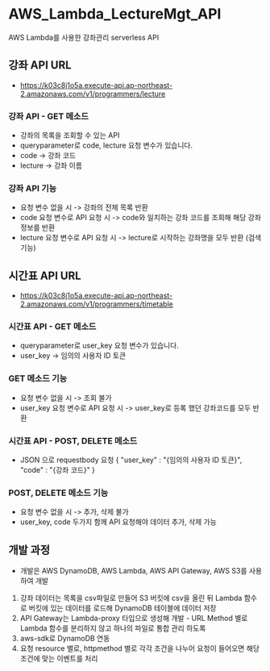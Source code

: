 # AWS_Lambda_LectureMgt_API
AWS Lambda를 사용한 강좌관리 serverless API

## 강좌 API URL
- https://k03c8j1o5a.execute-api.ap-northeast-2.amazonaws.com/v1/programmers/lecture

### 강좌 API - GET 메소드
- 강좌의 목록을 조회할 수 있는 API 
- queryparameter로 code, lecture 요청 변수가 있습니다.
- code -> 강좌 코드
- lecture -> 강좌 이름

### 강좌 API 기능
- 요청 변수 없을 시 -> 강좌의 전체 목록 반환
- code 요청 변수로 API 요청 시 -> code와 일치하는 강좌 코드를 조회해 해당 강좌 정보를 반환
- lecture 요청 변수로 API 요청 시 -> lecture로 시작하는 강좌명을 모두 반환 (검색 기능)

## 시간표 API URL
- https://k03c8j1o5a.execute-api.ap-northeast-2.amazonaws.com/v1/programmers/timetable

### 시간표 API - GET 메소드
- queryparameter로 user_key 요청 변수가 있습니다.
- user_key -> 임의의 사용자 ID 토큰

### GET 메소드 기능
- 요청 변수 없을 시 -> 조회 불가
- user_key 요청 변수로 API 요청 시 -> user_key로 등록 했던 강좌코드를 모두 반환

### 시간표 API - POST, DELETE 메소드
- JSON 으로 requestbody 요청
  {
    "user_key" : "{임의의 사용자 ID 토큰}",
    "code" : "{강좌 코드}"
  }
  
### POST, DELETE 메소드 기능
- 요청 변수 없을 시 -> 추가, 삭제 불가
- user_key, code 두가지 함께 API 요청해야 데이터 추가, 삭제 가능

## 개발 과정
- 개발은 AWS DynamoDB, AWS Lambda, AWS API Gateway, AWS S3를 사용하여 개발
1. 강좌 데이터는 목록을 csv파일로 만들어 S3 버킷에 csv을 올린 뒤 Lambda 함수로 버킷에 있는 데이터를 로드해 DynamoDB 테이블에 데이터 저장
2. API Gateway는 Lambda-proxy 타입으로 생성해 개발 - URL Method 별로 Lambda 함수를 분리하지 않고 하나의 파일로 통합 관리 하도록
3. aws-sdk로 DynamoDB 연동
4. 요청 resource 별로, httpmethod 별로 각각 조건을 나누어 요청이 들어오면 해당 조건에 맞는 이벤트를 처리
